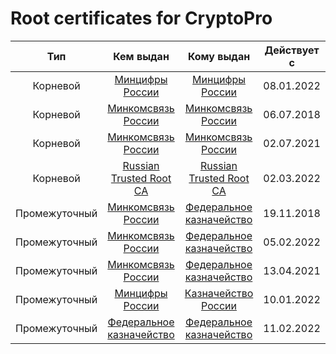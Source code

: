 # Root certificates for CryptoPro

Тип|Кем выдан|Кому выдан|Действует с|Действует по
:---:|:---:|:---:|:---:|:---:
Корневой|[Минцифры России](https://github.com/creat1ve-brsk/root_certs/raw/main/root/kornevoi_mincif.cer)|[Минцифры России](https://github.com/creat1ve-brsk/root_certs/raw/main/root/kornevoi_mincif.cer)|08.01.2022|08.01.2040
Корневой|[Минкомсвязь России](https://github.com/creat1ve-brsk/root_certs/raw/main/root/mincomsvyaz_01.07.2036.cer)|[Минкомсвязь России](https://github.com/creat1ve-brsk/root_certs/raw/main/root/mincomsvyaz_01.07.2036.cer)|06.07.2018|01.07.2036
Корневой|[Минкомсвязь России](https://github.com/creat1ve-brsk/root_certs/raw/main/root/new_root_2021.cer)|[Минкомсвязь России](https://github.com/creat1ve-brsk/root_certs/raw/main/root/new_root_2021.cer)|02.07.2021|02.07.2039
Корневой|[Russian Trusted Root CA](https://github.com/creat1ve-brsk/root_certs/raw/main/root/rootca_ssl_rsa2022.cer)|[Russian Trusted Root CA](https://github.com/creat1ve-brsk/root_certs/raw/main/root/rootca_ssl_rsa2022.cer)|02.03.2022|28.02.2032
Промежуточный|[Минкомсвязь России](https://github.com/creat1ve-brsk/root_certs/raw/main/root/mincomsvyaz_01.07.2036.cer)|[Федеральное казначейство](https://github.com/creat1ve-brsk/root_certs/raw/main/CA/fk_19.11.2033.cer)|19.11.2018|19.11.2033
Промежуточный|[Минкомсвязь России](https://github.com/creat1ve-brsk/root_certs/raw/main/root/mincomsvyaz_01.07.2036.cer)|[Федеральное казначейство](https://github.com/creat1ve-brsk/root_certs/raw/main/CA/uts-fk_2020.cer)|05.02.2022|05.02.2035
Промежуточный|[Минкомсвязь России](https://github.com/creat1ve-brsk/root_certs/raw/main/root/mincomsvyaz_01.07.2036.cer)|[Федеральное казначейство](https://github.com/creat1ve-brsk/root_certs/raw/main/CA/UTS-FK_2021.cer)|13.04.2021|13.04.2036
Промежуточный|[Минцифры России](https://github.com/creat1ve-brsk/root_certs/raw/main/root/kornevoi_mincif.cer)|[Казначейство России](https://github.com/creat1ve-brsk/root_certs/raw/main/CA/promej_mincif_ufk.cer)|10.01.2022|10.01.2037
Промежуточный|[Федеральное казначейство](https://github.com/creat1ve-brsk/root_certs/raw/main/CA/UTS-FK_2021.cer)|[Федеральное казначейство](https://github.com/creat1ve-brsk/root_certs/raw/main/CA/sufd.budget.gov.ru.cer)|11.02.2022|11.05.2023
